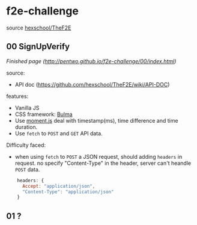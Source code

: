# f2e-challenge
source [hexschool/TheF2E](https://github.com/hexschool/TheF2E)

## 00 SignUpVerify
*Finished page (http://pentwo.github.io/f2e-challenge/00/index.html)*

source:
- API doc (https://github.com/hexschool/TheF2E/wiki/API-DOC)

features:
- Vanilla JS
- CSS framework: [Bulma](https://bulma.io/)
- Use [moment.js](https://momentjs.com/) deal with timestamp(ms), time difference and time duration.
- Use `fetch` to `POST` and `GET` API data.

Difficulty faced:
- when using `fetch` to `POST` a JSON request, should adding `headers` in request. no specify "Content-Type" in the header, server can't heandle `POST` data.
```javascript
    headers: {
      Accept: "application/json",
      "Content-Type": "application/json"
    }
```

## 01 ?
